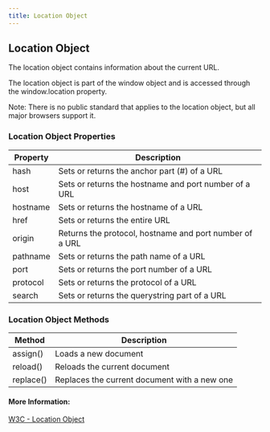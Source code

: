 ```yaml
---
title: Location Object
---
```

## Location Object

The location object contains information about the current URL.

The location object is part of the window object and is accessed through the window.location property.

Note: There is no public standard that applies to the location object, but all major browsers support it.

### Location Object Properties

| Property | Description                                             |
|----------|---------------------------------------------------------|
| hash     | Sets or returns the anchor part (#) of a URL            |
| host     | Sets or returns the hostname and port number of a URL   |
| hostname | Sets or returns the hostname of a URL                   |
| href     | Sets or returns the entire URL                          |
| origin   | Returns the protocol, hostname and port number of a URL |
| pathname | Sets or returns the path name of a URL                  |
| port     | Sets or returns the port number of a URL                |
| protocol | Sets or returns the protocol of a URL                   |
| search   | Sets or returns the querystring part of a URL           |

### Location Object Methods

| Method    | Description                                  |
|-----------|----------------------------------------------|
| assign()  | Loads a new document                         |
| reload()  | Reloads the current document                 |
| replace() | Replaces the current document with a new one |


#### More Information:

<a href='https://www.w3schools.com/jsref/obj_location.asp' target='_blank' rel='nofollow'>W3C - Location Object</a>


